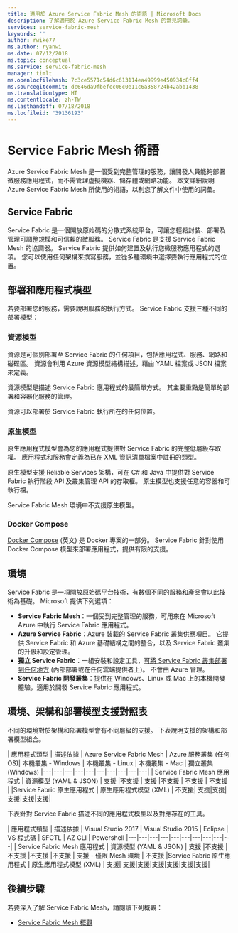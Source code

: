 ```yaml
---
title: 適用於 Azure Service Fabric Mesh 的術語 | Microsoft Docs
description: 了解適用於 Azure Service Fabric Mesh 的常見詞彙。
services: service-fabric-mesh
keywords: ''
author: rwike77
ms.author: ryanwi
ms.date: 07/12/2018
ms.topic: conceptual
ms.service: service-fabric-mesh
manager: timlt
ms.openlocfilehash: 7c3ce5571c54d6c613114ea49999e450934c8ff4
ms.sourcegitcommit: dc646da9fbefcc06c0e11c6a358724b42abb1438
ms.translationtype: HT
ms.contentlocale: zh-TW
ms.lasthandoff: 07/18/2018
ms.locfileid: "39136193"
---
```

# <a name="service-fabric-mesh-terminology"></a>Service Fabric Mesh 術語

Azure Service Fabric Mesh 是一個受到完整管理的服務，讓開發人員能夠部署微服務應用程式，而不需管理虛擬機器、儲存體或網路功能。 本文詳細說明 Azure Service Fabric Mesh 所使用的術語，以利您了解文件中使用的詞彙。

## <a name="service-fabric"></a>Service Fabric

Service Fabric 是一個開放原始碼的分散式系統平台，可讓您輕鬆封裝、部署及管理可調整規模和可信賴的微服務。 Service Fabric 是支援 Service Fabric Mesh 的協調器。 Service Fabric 提供如何建置及執行您微服務應用程式的選項。 您可以使用任何架構來撰寫服務，並從多種環境中選擇要執行應用程式的位置。

## <a name="deployment-and-application-models"></a>部署和應用程式模型 

若要部署您的服務，需要說明服務的執行方式。 Service Fabric 支援三種不同的部署模型：

### <a name="resource-model"></a>資源模型
資源是可個別部署至 Service Fabric 的任何項目，包括應用程式、服務、網路和磁碟區。 資源會利用 Azure 資源模型結構描述，藉由 YAML 檔案或 JSON 檔案來定義。

資源模型是描述 Service Fabric 應用程式的最簡單方式。 其主要重點是簡單的部署和容器化服務的管理。

資源可以部署於 Service Fabric 執行所在的任何位置。

### <a name="native-model"></a>原生模型
原生應用程式模型會為您的應用程式提供對 Service Fabric 的完整低層級存取權。 應用程式和服務會定義為已在 XML 資訊清單檔案中註冊的類型。

原生模型支援 Reliable Services 架構，可在 C# 和 Java 中提供對 Service Fabric 執行階段 API 及叢集管理 API 的存取權。 原生模型也支援任意的容器和可執行檔。

Service Fabric Mesh 環境中不支援原生模型。

### <a name="docker-compose"></a>Docker Compose 
[Docker Compose](https://docs.docker.com/compose/) \(英文\) 是 Docker 專案的一部分。 Service Fabric 針對使用 Docker Compose 模型來部署應用程式，提供有限的支援。

## <a name="environments"></a>環境

Service Fabric 是一項開放原始碼平台技術，有數個不同的服務和產品會以此技術為基礎。 Microsoft 提供下列選項：

 - **Service Fabric Mesh**：一個受到完整管理的服務，可用來在 Microsoft Azure 中執行 Service Fabric 應用程式。
 - **Azure Service Fabric**：Azure 裝載的 Service Fabric 叢集供應項目。 它提供 Service Fabric 和 Azure 基礎結構之間的整合，以及 Service Fabric 叢集的升級和設定管理。
 - **獨立 Service Fabric**：一組安裝和設定工具，[可將 Service Fabric 叢集部署到任何地方](/azure/service-fabric/service-fabric-deploy-anywhere) (內部部署或在任何雲端提供者上)。 不會由 Azure 管理。
 - **Service Fabric 開發叢集**：提供在 Windows、Linux 或 Mac 上的本機開發體驗，適用於開發 Service Fabric 應用程式。

## <a name="environment-framework-and-deployment-model-support-matrix"></a>環境、架構和部署模型支援對照表
不同的環境對於架構和部署模型會有不同層級的支援。 下表說明支援的架構和部署模型組合。

| 應用程式類型 | 描述依據 | Azure Service Fabric Mesh | Azure 服務叢集 (任何 OS)| 本機叢集 - Windows | 本機叢集 - Linux | 本機叢集 - Mac | 獨立叢集 (Windows)
|---|---|---|---|---|---|---|---|---|---|
| Service Fabric Mesh 應用程式 | 資源模型 (YAML & JSON) | 支援 |不支援 | 支援 |不支援 | 不支援 | 不支援 |
|Service Fabric 原生應用程式 | 原生應用程式模型 (XML) | 不支援| 支援|支援|支援|支援|支援|

下表針對 Service Fabric 描述不同的應用程式模型以及對應存在的工具。

| 應用程式類型 | 描述依據 | Visual Studio 2017 | Visual Studio 2015 | Eclipse | VS 程式碼 | SFCTL | AZ CLI | Powershell
|---|---|---|---|---|---|---|---|---|---|
| Service Fabric Mesh 應用程式 | 資源模型 (YAML & JSON) | 支援 |不支援 |不支援 |不支援 |不支援 | 支援 - 僅限 Mesh 環境 | 不支援
|Service Fabric 原生應用程式 | 原生應用程式模型 (XML) | 支援| 支援|支援|支援|支援|支援|支援|

## <a name="next-steps"></a>後續步驟

若要深入了解 Service Fabric Mesh，請閱讀下列概觀：
- [Service Fabric Mesh 概觀](service-fabric-mesh-overview.md)
